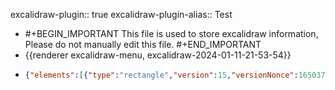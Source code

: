 excalidraw-plugin:: true
excalidraw-plugin-alias:: Test

- #+BEGIN_IMPORTANT
  This file is used to store excalidraw information, Please do not manually edit this file.
  #+END_IMPORTANT
- {{renderer excalidraw-menu, excalidraw-2024-01-11-21-53-54}}
- ```json
  {"elements":[{"type":"rectangle","version":15,"versionNonce":1650371088,"isDeleted":false,"id":"yGyv_R-WqtFPBj__Upueg","fillStyle":"solid","strokeWidth":2,"strokeStyle":"solid","roughness":1,"opacity":100,"angle":0,"x":493.71429443359375,"y":180.38095092773438,"strokeColor":"#1e1e1e","backgroundColor":"#b2f2bb","width":197.33331298828125,"height":96,"seed":938150640,"groupIds":[],"frameId":null,"roundness":{"type":3},"boundElements":[{"id":"2a2Rd0YluNE1b296lVcKr","type":"arrow"}],"updated":1704981271838,"link":null,"locked":false},{"type":"diamond","version":83,"versionNonce":279929072,"isDeleted":false,"id":"oBrF-m45SxyLUoAAwW-VT","fillStyle":"solid","strokeWidth":2,"strokeStyle":"solid","roughness":1,"opacity":100,"angle":0,"x":529.5237426757812,"y":337.33331298828125,"strokeColor":"#1e1e1e","backgroundColor":"#ffec99","width":121.14288330078125,"height":105.14285278320312,"seed":315204624,"groupIds":[],"frameId":null,"roundness":{"type":2},"boundElements":[{"id":"2a2Rd0YluNE1b296lVcKr","type":"arrow"},{"id":"nn3DNlfS2kBlm7Ir9zCo1","type":"arrow"}],"updated":1704981274753,"link":null,"locked":false},{"type":"rectangle","version":62,"versionNonce":1037495824,"isDeleted":false,"id":"11dByO8LUFUUNmDMJeS5e","fillStyle":"solid","strokeWidth":2,"strokeStyle":"solid","roughness":1,"opacity":100,"angle":0,"x":504.3809509277344,"y":505.71429443359375,"strokeColor":"#1e1e1e","backgroundColor":"#a5d8ff","width":191.23812866210938,"height":64.76190185546875,"seed":1928390384,"groupIds":[],"frameId":null,"roundness":{"type":3},"boundElements":[{"id":"nn3DNlfS2kBlm7Ir9zCo1","type":"arrow"}],"updated":1704981267477,"link":null,"locked":false},{"type":"arrow","version":21,"versionNonce":334929936,"isDeleted":false,"id":"2a2Rd0YluNE1b296lVcKr","fillStyle":"solid","strokeWidth":2,"strokeStyle":"solid","roughness":1,"opacity":100,"angle":0,"x":595.8095092773438,"y":285.5238037109375,"strokeColor":"#1e1e1e","backgroundColor":"transparent","width":4.5714111328125,"height":50.285736083984375,"seed":1220566768,"groupIds":[],"frameId":null,"roundness":{"type":2},"boundElements":[],"updated":1704981259207,"link":null,"locked":false,"startBinding":{"elementId":"yGyv_R-WqtFPBj__Upueg","focus":-0.08369715733060382,"gap":9.142852783203125},"endBinding":{"elementId":"oBrF-m45SxyLUoAAwW-VT","focus":-0.06231997463023479,"gap":1.8999310621108236},"lastCommittedPoint":null,"startArrowhead":null,"endArrowhead":"arrow","points":[[0,0],[-4.5714111328125,50.285736083984375]]},{"type":"arrow","version":20,"versionNonce":67875568,"isDeleted":false,"id":"nn3DNlfS2kBlm7Ir9zCo1","fillStyle":"solid","strokeWidth":2,"strokeStyle":"solid","roughness":1,"opacity":100,"angle":0,"x":594.2857055664062,"y":446.2857360839844,"strokeColor":"#1e1e1e","backgroundColor":"transparent","width":0.76190185546875,"height":51.047576904296875,"seed":1975114768,"groupIds":[],"frameId":null,"roundness":{"type":2},"boundElements":[],"updated":1704981263026,"link":null,"locked":false,"startBinding":{"elementId":"oBrF-m45SxyLUoAAwW-VT","focus":-0.055290352200071086,"gap":5.62383170945116},"endBinding":{"elementId":"11dByO8LUFUUNmDMJeS5e","focus":-0.045202038485001844,"gap":8.3809814453125},"lastCommittedPoint":null,"startArrowhead":null,"endArrowhead":"arrow","points":[[0,0],[0.76190185546875,51.047576904296875]]}],"files":{},"appState":{"gridSize":null,"viewBackgroundColor":"#ffffff","zoom":{"value":1},"offsetTop":20,"offsetLeft":0,"scrollX":0,"scrollY":0,"viewModeEnabled":false,"zenModeEnabled":false}}
  ```